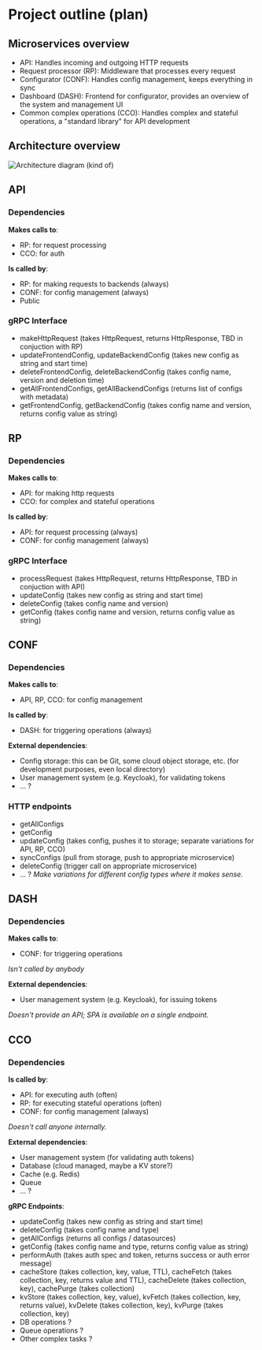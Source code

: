 # Project outline (plan)

## Microservices overview
- API: Handles incoming and outgoing HTTP requests
- Request processor (RP): Middleware that processes every request
- Configurator (CONF): Handles config management, keeps everything in sync
- Dashboard (DASH): Frontend for configurator, provides an overview of the system and management UI
- Common complex operations (CCO): Handles complex and stateful operations, a "standard library" for API development

## Architecture overview
![Architecture diagram (kind of)](https://cloud.luka-j.rocks/index.php/s/TQgRBBWZkafaXYe/preview)

## API
### Dependencies
**Makes calls to**:
- RP: for request processing
- CCO: for auth

**Is called by**:
- RP: for making requests to backends (always)
- CONF: for config management (always)
- Public

### gRPC Interface
- makeHttpRequest (takes HttpRequest, returns HttpResponse, TBD in conjuction with RP)
- updateFrontendConfig, updateBackendConfig (takes new config as string and start time)
- deleteFrontendConfig, deleteBackendConfig (takes config name, version and deletion time)
- getAllFrontendConfigs, getAllBackendConfigs (returns list of configs with metadata)
- getFrontendConfig, getBackendConfig (takes config name and version, returns config value as string)

## RP
### Dependencies
**Makes calls to**:
- API: for making http requests 
- CCO: for complex and stateful operations

**Is called by**:
- API: for request processing (always)
- CONF: for config management (always)

### gRPC Interface
- processRequest (takes HttpRequest, returns HttpResponse, TBD in conjuction with API)
- updateConfig (takes new config as string and start time)
- deleteConfig (takes config name and version)
- getConfig (takes config name and version, returns config value as string)

## CONF
### Dependencies
**Makes calls to**:
- API, RP, CCO: for config management

**Is called by**:
- DASH: for triggering operations (always)

**External dependencies**:
- Config storage: this can be Git, some cloud object storage, etc. (for development purposes, even local directory)
- User management system (e.g. Keycloak), for validating tokens
- ... ?

### HTTP endpoints
- getAllConfigs
- getConfig
- updateConfig (takes config, pushes it to storage; separate variations for API, RP, CCO)
- syncConfigs (pull from storage, push to appropriate microservice)
- deleteConfig (trigger call on appropriate microservice)
- ... ?
*Make variations for different config types where it makes sense.*

## DASH
### Dependencies
**Makes calls to**:
- CONF: for triggering operations

*Isn't called by anybody*

**External dependencies**:
- User management system (e.g. Keycloak), for issuing tokens

*Doesn't provide an API; SPA is available on a single endpoint.*

## CCO
### Dependencies
**Is called by**:
- API: for executing auth (often)
- RP: for executing stateful operations (often)
- CONF: for config management (always)

*Doesn't call anyone internally.*

**External dependencies**:
- User management system (for validating auth tokens)
- Database (cloud managed, maybe a KV store?)
- Cache (e.g. Redis)
- Queue
- ... ?

**gRPC Endpoints**:
- updateConfig (takes new config as string and start time)
- deleteConfig (takes config name and type)
- getAllConfigs (returns all configs / datasources)
- getConfig (takes config name and type, returns config value as string)
- performAuth (takes auth spec and token, returns success or auth error message)
- cacheStore (takes collection, key, value, TTL), cacheFetch (takes collection, key, returns value and TTL), cacheDelete (takes collection, key), cachePurge (takes collection)
- kvStore (takes collection, key, value), kvFetch (takes collection, key, returns value), kvDelete (takes collection, key), kvPurge (takes collection, key)
- DB operations ?
- Queue operations ?
- Other complex tasks ?
